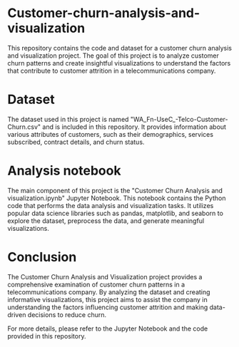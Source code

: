 # Customer-churn-analysis-and-visualization
This repository contains the code and dataset for a customer churn analysis and visualization project. The goal of this project is to analyze customer churn patterns and create insightful visualizations to understand the factors that contribute to customer attrition in a telecommunications company.

# Dataset
The dataset used in this project is named "WA_Fn-UseC_-Telco-Customer-Churn.csv" and is included in this repository. It provides information about various attributes of customers, such as their demographics, services subscribed, contract details, and churn status.

# Analysis notebook
The main component of this project is the "Customer Churn Analysis and visualization.ipynb" Jupyter Notebook. This notebook contains the Python code that performs the data analysis and visualization tasks. It utilizes popular data science libraries such as pandas, matplotlib, and seaborn to explore the dataset, preprocess the data, and generate meaningful visualizations.

# Conclusion
The Customer Churn Analysis and Visualization project provides a comprehensive examination of customer churn patterns in a telecommunications company. By analyzing the dataset and creating informative visualizations, this project aims to assist the company in understanding the factors influencing customer attrition and making data-driven decisions to reduce churn.

For more details, please refer to the Jupyter Notebook and the code provided in this repository.

